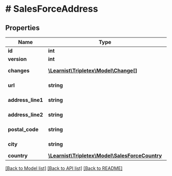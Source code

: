 # # SalesForceAddress

## Properties

Name | Type | Description | Notes
------------ | ------------- | ------------- | -------------
**id** | **int** |  | [optional]
**version** | **int** |  | [optional]
**changes** | [**\Learnist\Tripletex\Model\Change[]**](Change.md) |  | [optional] [readonly]
**url** | **string** |  | [optional] [readonly]
**address_line1** | **string** |  | [optional] [readonly]
**address_line2** | **string** |  | [optional] [readonly]
**postal_code** | **string** |  | [optional] [readonly]
**city** | **string** |  | [optional] [readonly]
**country** | [**\Learnist\Tripletex\Model\SalesForceCountry**](SalesForceCountry.md) |  | [optional]

[[Back to Model list]](../../README.md#models) [[Back to API list]](../../README.md#endpoints) [[Back to README]](../../README.md)
